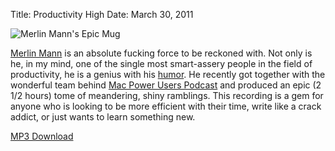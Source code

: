 Title: Productivity High
Date: March 30, 2011

<img src="http://c522735.r35.cf2.rackcdn.com/merlin-mann.jpeg" alt="Merlin Mann's Epic Mug" />

<a href="http://www.merlinmann.com/">Merlin Mann</a> is an absolute fucking force to be reckoned with. Not only is he, in my mind, one of the single most smart-assery people in the field of productivity, he is a genius with his <a href="http://twitter.com/hotdogsladies">humor</a>. He recently got together with the wonderful team behind <a href="http://macpowerusers.com/2011/03/mpu-046-workflows-with-merlin-mann-ii/">Mac Power Users Podcast</a> and produced an epic (2 1/2 hours) tome of meandering, shiny ramblings. This recording is a gem for anyone who is looking to be more efficient with their time, write like a crack addict, or just wants to learn something new.

<a href="http://traffic.libsyn.com/macpowerusers/MPU046.mp3">MP3 Download</a>

